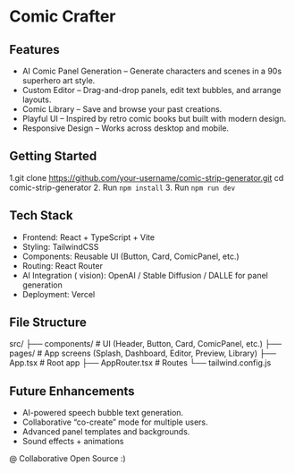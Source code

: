 # Comic Crafter

## Features
- AI Comic Panel Generation – Generate characters and scenes in a 90s superhero art style.
- Custom Editor – Drag-and-drop panels, edit text bubbles, and arrange layouts.
- Comic Library – Save and browse your past creations.
- Playful UI – Inspired by retro comic books but built with modern design.
- Responsive Design – Works across desktop and mobile.
  
## Getting Started

1.git clone https://github.com/your-username/comic-strip-generator.git
  cd comic-strip-generator
2.  Run `npm install`
3. Run `npm run dev`

## Tech Stack
- Frontend: React + TypeScript + Vite
- Styling: TailwindCSS
- Components: Reusable UI (Button, Card, ComicPanel, etc.)
- Routing: React Router
- AI Integration ( vision): OpenAI / Stable Diffusion / DALLE for panel generation
- Deployment: Vercel

## File Structure 
src/
 ├── components/       # UI (Header, Button, Card, ComicPanel, etc.)
 ├── pages/            # App screens (Splash, Dashboard, Editor, Preview, Library)
 ├── App.tsx           # Root app
 ├── AppRouter.tsx     # Routes
 └── tailwind.config.js

## Future Enhancements
- AI-powered speech bubble text generation.
- Collaborative “co-create” mode for multiple users.
- Advanced panel templates and backgrounds.
- Sound effects + animations

@ Collaborative Open Source :)
